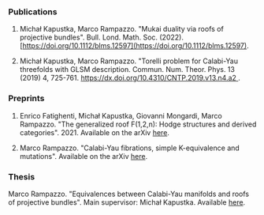 ### Publications

1. Michał Kapustka, Marco Rampazzo. "Mukai duality via roofs of projective bundles". Bull. Lond. Math. Soc.  (2022). [https://doi.org/10.1112/blms.12597](https://doi.org/10.1112/blms.12597).

2. Michał Kapustka, Marco Rampazzo. "Torelli problem for Calabi-Yau threefolds with GLSM description. Commun. Num. Theor. Phys. 13 (2019) 4, 725-761. [https://dx.doi.org/10.4310/CNTP.2019.v13.n4.a2
](https://dx.doi.org/10.4310/CNTP.2019.v13.n4.a2).

### Preprints

1. Enrico Fatighenti, Michał Kapustka, Giovanni Mongardi, Marco Rampazzo. "The generalized roof F(1,2,n): Hodge structures and derived categories". 2021.
Available on the arXiv [here](https://arxiv.org/abs/2110.10475).

2. Marco Rampazzo. "Calabi-Yau fibrations, simple K-equivalence and mutations". Available on the arXiv [here](https://arxiv.org/abs/2006.06330).

### Thesis

Marco Rampazzo. "Equivalences between Calabi-Yau manifolds and roofs of projective bundles". Main supervisor: Michał Kapustka. Available [here](https://ebooks.uis.no/index.php/USPS/catalog/book/78).
